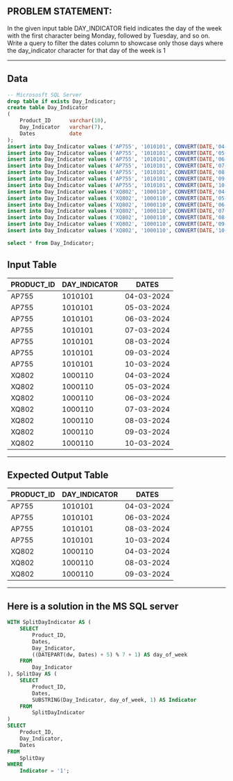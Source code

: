 
## PROBLEM STATEMENT:

In the given input table DAY_INDICATOR field indicates the day of the week with the first character being Monday, followed by Tuesday, and so on.
Write a query to filter the dates column to showcase only those days where the day_indicator character for that day of the week is 1

----

##  Data
```SQL
-- Micrososft SQL Server
drop table if exists Day_Indicator;
create table Day_Indicator
(
	Product_ID 		varchar(10),	
	Day_Indicator 	varchar(7),
	Dates			date
);
insert into Day_Indicator values ('AP755', '1010101', CONVERT(DATE,'04-Mar-2024', 102));
insert into Day_Indicator values ('AP755', '1010101', CONVERT(DATE,'05-Mar-2024', 102));
insert into Day_Indicator values ('AP755', '1010101', CONVERT(DATE,'06-Mar-2024', 102));
insert into Day_Indicator values ('AP755', '1010101', CONVERT(DATE,'07-Mar-2024', 102));
insert into Day_Indicator values ('AP755', '1010101', CONVERT(DATE,'08-Mar-2024', 102));
insert into Day_Indicator values ('AP755', '1010101', CONVERT(DATE,'09-Mar-2024', 102));
insert into Day_Indicator values ('AP755', '1010101', CONVERT(DATE,'10-Mar-2024', 102));
insert into Day_Indicator values ('XQ802', '1000110', CONVERT(DATE,'04-Mar-2024', 102));
insert into Day_Indicator values ('XQ802', '1000110', CONVERT(DATE,'05-Mar-2024', 102));
insert into Day_Indicator values ('XQ802', '1000110', CONVERT(DATE,'06-Mar-2024', 102));
insert into Day_Indicator values ('XQ802', '1000110', CONVERT(DATE,'07-Mar-2024', 102));
insert into Day_Indicator values ('XQ802', '1000110', CONVERT(DATE,'08-Mar-2024', 102));
insert into Day_Indicator values ('XQ802', '1000110', CONVERT(DATE,'09-Mar-2024', 102));
insert into Day_Indicator values ('XQ802', '1000110', CONVERT(DATE,'10-Mar-2024', 102));

select * from Day_Indicator;
```

## Input Table

| PRODUCT_ID | DAY_INDICATOR |    DATES    |
|------------|---------------|-------------|
|    AP755   |    1010101    | 04-03-2024  |
|    AP755   |    1010101    | 05-03-2024  |
|    AP755   |    1010101    | 06-03-2024  |
|    AP755   |    1010101    | 07-03-2024  |
|    AP755   |    1010101    | 08-03-2024  |
|    AP755   |    1010101    | 09-03-2024  |
|    AP755   |    1010101    | 10-03-2024  |
|    XQ802   |    1000110    | 04-03-2024  |
|    XQ802   |    1000110    | 05-03-2024  |
|    XQ802   |    1000110    | 06-03-2024  |
|    XQ802   |    1000110    | 07-03-2024  |
|    XQ802   |    1000110    | 08-03-2024  |
|    XQ802   |    1000110    | 09-03-2024  |
|    XQ802   |    1000110    | 10-03-2024  |

----
## Expected Output Table

| PRODUCT_ID | DAY_INDICATOR |    DATES    |
|------------|---------------|-------------|
|    AP755   |    1010101    | 04-03-2024  |
|    AP755   |    1010101    | 06-03-2024  |
|    AP755   |    1010101    | 08-03-2024  |
|    AP755   |    1010101    | 10-03-2024  |
|    XQ802   |    1000110    | 04-03-2024  |
|    XQ802   |    1000110    | 08-03-2024  |
|    XQ802   |    1000110    | 09-03-2024  |

---
## Here is a solution in the MS SQL server
```SQL
WITH SplitDayIndicator AS (
    SELECT 
        Product_ID,
        Dates,
        Day_Indicator,
        ((DATEPART(dw, Dates) + 5) % 7 + 1) AS day_of_week
    FROM 
        Day_Indicator
), SplitDay AS (
    SELECT 
        Product_ID,
        Dates,
        SUBSTRING(Day_Indicator, day_of_week, 1) AS Indicator
    FROM 
        SplitDayIndicator
)
SELECT 
    Product_ID,
    Day_Indicator,
    Dates
FROM 
    SplitDay
WHERE 
    Indicator = '1';
```
